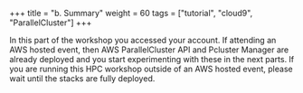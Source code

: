 +++
title = "b. Summary"
weight = 60
tags = ["tutorial", "cloud9", "ParallelCluster"]
+++

In this part of the workshop you accessed your account. If attending an AWS hosted event, then AWS ParallelCluster API and Pcluster Manager are already deployed and you start experimenting with these in the next parts. If you are running this HPC workshop outside of an AWS hosted event, please wait until the stacks are fully deployed.
